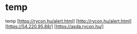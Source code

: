 # temp
temp
[https://rycon.hu/alert.html]
[http://rycon.hu/alert.html]
[https://54.220.95.88/]
[https://asda.rycon.hu/]
